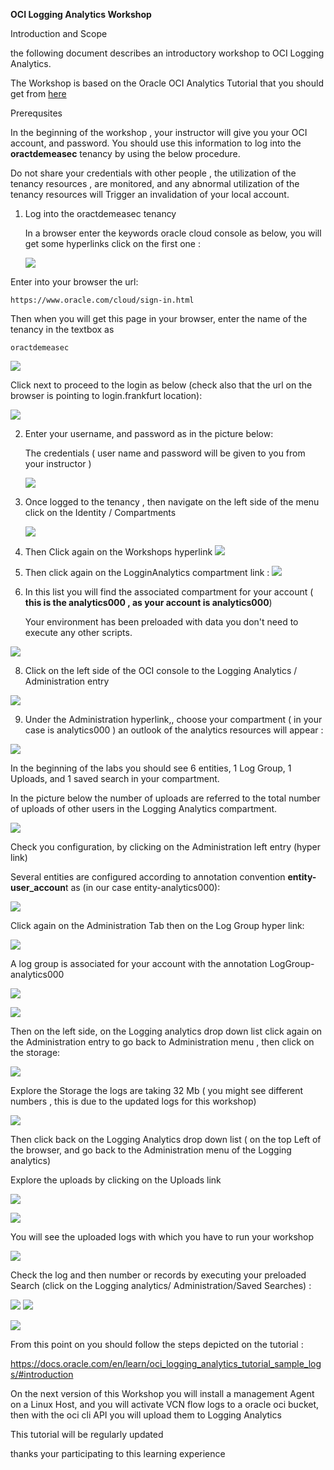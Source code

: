 





**OCI Logging Analytics Workshop** 



Introduction and Scope

the following document describes an introductory workshop to OCI Logging Analytics.

The Workshop is based on the Oracle OCI Analytics Tutorial that you should get from [here](https://docs.oracle.com/en/learn/oci_logging_analytics_tutorial_sample_logs/#introduction) 



Prerequsites

In the beginning of the workshop , your instructor will give you your OCI account, and password.
You should use this information to log into the **oractdemeasec** tenancy  by using the below procedure.

 

Do not share your credentials with other people , the utilization of the tenancy resources , are monitored, and any abnormal utilization of the tenancy resources will Trigger an invalidation of your local account.


1. Log into the oractdemeasec tenancy

   In a browser enter the keywords oracle cloud console as below, you will get some hyperlinks click on the first one :

   

   ![](firts_hyperlink.jpg)

Enter into your browser the url:

```
https://www.oracle.com/cloud/sign-in.html
```


Then when you will get this page in your browser,  enter the name of the tenancy in the textbox as 

```
oractdemeasec
```

![](second.jpg)

Click next to proceed to the login as below  (check also that the url on the browser is pointing to login.frankfurt location):

![](login_continue.jpg)



2. Enter your username, and password as in the picture below:

   The credentials ( user name and password will be given to you from your instructor )

   ![](ocilogin.jpg)

   

   

4. Once logged to the tenancy , then navigate on the left side of the menu click on the Identity / Compartments
   

   ![](images/oci_loggin4.jpg)

5. Then Click again on the Workshops hyperlink
    ![](images/oci_loggin5.jpg)
    
6.  Then click again on the LogginAnalytics compartment link :
    ![](images/log_analytics_compartment.jpg)
    
      

   

7. In this list you will find the associated compartment for your account ( **this is the analytics000 , as your account is analytics000**)

   Your environment has been preloaded with data you don't need to execute any other scripts.


![](images/log_anlytics000_compartment.jpg)

8. Click on the left side of the OCI console to the Logging Analytics  / Administration entry 

![](images/oci_loggin8.jpg)



9.  Under the Administration hyperlink,, choose your compartment ( in your case is analytics000 )  an outlook of the analytics resources will appear :

![](images/oci_loggin9.jpg)


In the beginning of the labs you should see 6 entities, 1 Log Group, 1 Uploads, and 1 saved search in your compartment.

In the picture below the number of uploads are referred to the total number of uploads of other users in the Logging Analytics compartment.





![](images/analytics00.jpg)



Check you configuration, by clicking on the Administration left entry (hyper link) 

Several entities are configured according to annotation convention  **entity-user_accoun**t as  (in our case entity-analytics000):

 

![](images/analytics-entities.jpg)



Click again on the Administration Tab then on the Log Group hyper link:




![](images/analytics000-loggrous.jpg)

A log group is associated for your account with the annotation LogGroup-analytics000

![](images/analytics000-loggrous-1.jpg)

![](images/analytics000-loggrous-2.jpg)

Then on the left side, on the Logging analytics drop down list click again on the Administration entry to go back to Administration menu , then click on the storage:


![](images/analytics000-loggrous-3.jpg)

Explore the Storage the logs are taking 32 Mb ( you might see different numbers , this is due to the updated logs for this workshop)

![](images/oci_loggin17.jpg)


Then click back on the Logging Analytics drop down list ( on the top Left of the browser, and go back to the Administration menu of the Logging analytics)

Explore the uploads by clicking on the Uploads link


![]()![](images/analytics000-uploads.jpg)

![](images/analytics000-uploads1.jpg)



You will see the uploaded logs with which you have to run your workshop

![](images/analytics000-uploads2.jpg)






Check the log and then number or records by executing your preloaded Search (click on the Logging analytics/ Administration/Saved Searches) :

![](images/analytis000-aved-seraches.jpg)
![](images/analytis000-aved-seraches-1.jpg)

![](images/analytis000-aved-seraches-2.jpg)

From this point on you should follow the steps depicted on the tutorial :

https://docs.oracle.com/en/learn/oci_logging_analytics_tutorial_sample_logs/#introduction



On the next version of this Workshop you will install a management Agent on a Linux Host, and you will activate VCN flow logs to a oracle oci bucket, then with the oci cli API you will upload them to Logging Analytics

This tutorial will be regularly updated 

thanks your participating to this learning experience

